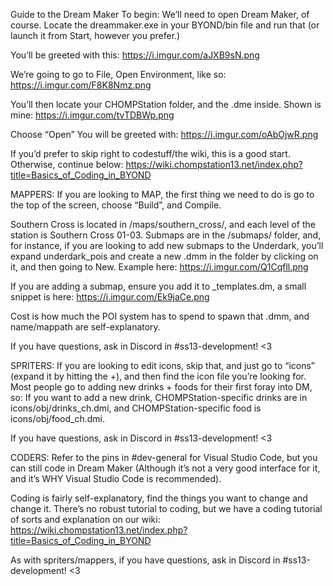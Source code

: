 Guide to the Dream Maker
To begin: We’ll need to open Dream Maker, of course. Locate the dreammaker.exe in your BYOND/bin file and run that (or launch it from Start, however you prefer.)

You’ll be greeted with this:
https://i.imgur.com/aJXB9sN.png

We’re going to go to File, Open Environment, like so:
https://i.imgur.com/F8K8Nmz.png

You’ll then locate your CHOMPStation folder, and the .dme inside. Shown is mine:
https://i.imgur.com/tvTDBWp.png

Choose “Open”
You will be greeted with:
https://i.imgur.com/oAbOjwR.png

If  you’d prefer to skip right to codestuff/the wiki, this is a good start. Otherwise, continue below:
https://wiki.chompstation13.net/index.php?title=Basics_of_Coding_in_BYOND

MAPPERS:
If you are looking to MAP, the first thing we need to do is go to the top of the screen, choose “Build”, and Compile.

Southern Cross is located in /maps/southern_cross/, and each level of the station is Southern Cross 01-03.
Submaps are in the /submaps/ folder, and, for instance, if you are looking to add new submaps to the Underdark, you’ll expand underdark_pois and create a new .dmm in the folder by clicking on it, and then going to New. Example here:
https://i.imgur.com/Q1Cqfll.png

If you are adding a submap, ensure you add it to _templates.dm, a small snippet is here:
https://i.imgur.com/Ek9jaCe.png

Cost is how much the POI system has to spend to spawn that .dmm, and name/mappath are self-explanatory.

If you have questions, ask in Discord in #ss13-development! <3

SPRITERS:
If you are looking to edit icons, skip that, and just go to “icons” (expand it by hitting the +), and then find the icon file you’re looking for. Most people go to adding new drinks + foods for their first foray into DM, so: 
If you want to add a new drink, CHOMPStation-specific drinks are in icons/obj/drinks_ch.dmi, and CHOMPStation-specific food is icons/obj/food_ch.dmi.

If you have questions, ask in Discord in #ss13-development! <3

CODERS:
Refer to the pins in #dev-general for Visual Studio Code, but you can still code in Dream Maker (Although it’s not a very good interface for it, and it’s WHY Visual Studio Code is recommended).

Coding is fairly self-explanatory, find the things you want to change and change it. There’s no robust tutorial to coding, but we have a coding tutorial of sorts and explanation on our wiki:
https://wiki.chompstation13.net/index.php?title=Basics_of_Coding_in_BYOND

As with spriters/mappers, if you have questions, ask in Discord in #ss13-development! <3
